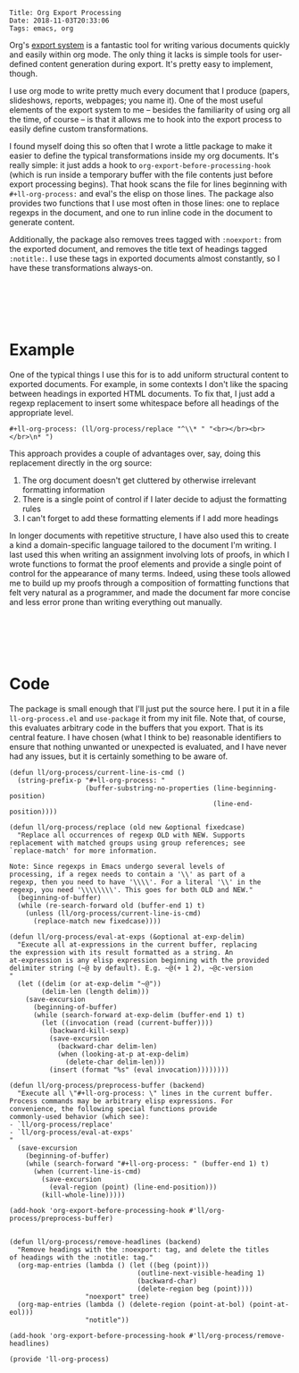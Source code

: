     Title: Org Export Processing
    Date: 2018-11-03T20:33:06
    Tags: emacs, org

Org's [export system](https://orgmode.org/manual/Exporting.html) is a fantastic tool for writing various documents quickly and easily within org mode.
The only thing it lacks is simple tools for user-defined content generation during export.
It's pretty easy to implement, though.

<!-- more -->

I use org mode to write pretty much every document that I produce (papers, slideshows, reports, webpages; you name it).
One of the most useful elements of the export system to me &#x2013; besides the familiarity of using org all the time, of course &#x2013; is that it allows me to hook into the export process to easily define custom transformations.

I found myself doing this so often that I wrote a little package to make it easier to define the typical transformations inside my org documents.
It's really simple: it just adds a hook to `org-export-before-processing-hook` (which is run inside a temporary buffer with the file contents just before export processing begins).
That hook scans the file for lines beginning with `#+ll-org-process:` and eval's the elisp on those lines.
The package also provides two functions that I use most often in those lines: one to replace regexps in the document, and one to run inline code in the document to generate content.

Additionally, the package also removes trees tagged with `:noexport:` from the exported document, and removes the title text of headings tagged `:notitle:`.
I use these tags in exported documents almost constantly, so I have these transformations always-on.

<br></br><br></br>

# Example

One of the typical things I use this for is to add uniform structural content to exported documents.
For example, in some contexts I don't like the spacing between headings in exported HTML documents.
To fix that, I just add a regexp replacement to insert some whitespace before all headings of the appropriate level.

    #+ll-org-process: (ll/org-process/replace "^\\* " "<br></br><br></br>\n* ")

This approach provides a couple of advantages over, say, doing this replacement directly in the org source:

1.  The org document doesn't get cluttered by otherwise irrelevant formatting information
2.  There is a single point of control if I later decide to adjust the formatting rules
3.  I can't forget to add these formatting elements if I add more headings

In longer documents with repetitive structure, I have also used this to create a kind a domain-specific language tailored to the document I'm writing.
I last used this when writing an assignment involving lots of proofs, in which I wrote functions to format the proof elements and provide a single point of control for the appearance of many terms.
Indeed, using these tools allowed me to build up my proofs through a composition of formatting functions that felt very natural as a programmer, and made the document far more concise and less error prone than writing everything out manually.

<br></br><br></br>

# Code

The package is small enough that I'll just put the source here.
I put it in a file `ll-org-process.el` and `use-package` it from my init file.
Note that, of course, this evaluates arbitrary code in the buffers that you export.
That is its central feature.
I have chosen (what I think to be) reasonable identifiers to ensure that nothing unwanted or unexpected is evaluated, and I have never had any issues, but it is certainly something to be aware of.

    (defun ll/org-process/current-line-is-cmd ()
      (string-prefix-p "#+ll-org-process: "
                       (buffer-substring-no-properties (line-beginning-position)
                                                       (line-end-position))))
    
    (defun ll/org-process/replace (old new &optional fixedcase)
      "Replace all occurrences of regexp OLD with NEW. Supports
    replacement with matched groups using group references; see
    `replace-match' for more information.
    
    Note: Since regexps in Emacs undergo several levels of
    processing, if a regex needs to contain a '\\' as part of a
    regexp, then you need to have '\\\\'. For a literal '\\' in the
    regexp, you need '\\\\\\\\'. This goes for both OLD and NEW."
      (beginning-of-buffer)
      (while (re-search-forward old (buffer-end 1) t)
        (unless (ll/org-process/current-line-is-cmd)
          (replace-match new fixedcase))))
    
    (defun ll/org-process/eval-at-exps (&optional at-exp-delim)
      "Execute all at-expressions in the current buffer, replacing
    the expression with its result formatted as a string. An
    at-expression is any elisp expression beginning with the provided
    delimiter string (~@ by default). E.g. ~@(+ 1 2), ~@c-version
    "
      (let ((delim (or at-exp-delim "~@"))
            (delim-len (length delim)))
        (save-excursion
          (beginning-of-buffer)
          (while (search-forward at-exp-delim (buffer-end 1) t)
            (let ((invocation (read (current-buffer))))
              (backward-kill-sexp)
              (save-excursion
                (backward-char delim-len)
                (when (looking-at-p at-exp-delim)
                  (delete-char delim-len)))
              (insert (format "%s" (eval invocation))))))))
    
    (defun ll/org-process/preprocess-buffer (backend)
      "Execute all \"#+ll-org-process: \" lines in the current buffer.
    Process commands may be arbitrary elisp expressions. For
    convenience, the following special functions provide
    commonly-used behavior (which see):
    - `ll/org-process/replace'
    - `ll/org-process/eval-at-exps'
    "
      (save-excursion
        (beginning-of-buffer)
        (while (search-forward "#+ll-org-process: " (buffer-end 1) t)
          (when (current-line-is-cmd)
            (save-excursion
              (eval-region (point) (line-end-position)))
            (kill-whole-line)))))
    
    (add-hook 'org-export-before-processing-hook #'ll/org-process/preprocess-buffer)
    
    
    (defun ll/org-process/remove-headlines (backend)
      "Remove headings with the :noexport: tag, and delete the titles
    of headings with the :notitle: tag."
      (org-map-entries (lambda () (let ((beg (point)))
                                    (outline-next-visible-heading 1)
                                    (backward-char)
                                    (delete-region beg (point))))
                       "noexport" tree)
      (org-map-entries (lambda () (delete-region (point-at-bol) (point-at-eol)))
                       "notitle"))
    
    (add-hook 'org-export-before-processing-hook #'ll/org-process/remove-headlines)
    
    (provide 'll-org-process)
